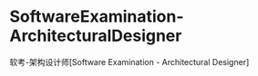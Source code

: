 # SoftwareExamination-ArchitecturalDesigner
软考-架构设计师[Software Examination - Architectural Designer]
